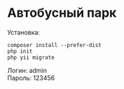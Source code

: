 Автобусный парк
===============================

Установка:

```
composer install --prefer-dist
php init
php yii migrate
```

Логин: admin  
Пароль: 123456  
